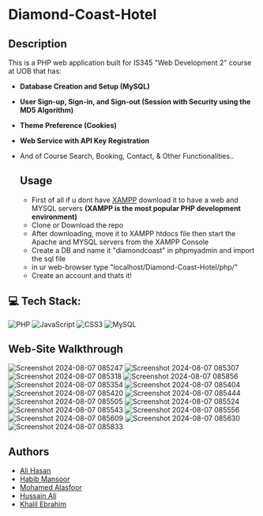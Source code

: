 # Diamond-Coast-Hotel

## Description

This is a PHP web application built for IS345 "Web Development 2" course at UOB that has:
-  **Database Creation and Setup (MySQL)**
-  **User Sign-up, Sign-in, and Sign-out (Session with Security using the MD5 Algorithm)**
-  **Theme Preference (Cookies)**
-  **Web Service with API Key Registration**

- And of Course Search, Booking, Contact, & Other Functionalities..

  ## Usage

  - First of all if u dont have [XAMPP](https://www.apachefriends.org/download.html) download it to have a web and MYSQL servers **(XAMPP is the most popular PHP development environment)**
  - Clone or Download the repo
  - After downloading, move it to XAMPP htdocs file then start the Apache and MYSQL servers from the XAMPP Console
  - Create a DB and name it "diamondcoast" in phpmyadmin and import the sql file
  - in ur web-browser type "localhost/Diamond-Coast-Hotel/php/"
  - Create an account and thats it!

## 💻 Tech Stack:
![PHP](https://img.shields.io/badge/php-%23777BB4.svg?style=flat-square&logo=php&logoColor=white) ![JavaScript](https://img.shields.io/badge/javascript-%23323330.svg?style=flat-square&logo=javascript&logoColor=%23F7DF1E) ![CSS3](https://img.shields.io/badge/css3-%231572B6.svg?style=flat-square&logo=css3&logoColor=white) ![MySQL](https://img.shields.io/badge/mysql-4479A1.svg?style=flat-square&logo=mysql&logoColor=white)

 ## Web-Site Walkthrough
![Screenshot 2024-08-07 085247](https://github.com/user-attachments/assets/c162f6f8-6a49-4743-a504-abbfaec86f66)
![Screenshot 2024-08-07 085307](https://github.com/user-attachments/assets/7d8bf784-26ed-4dab-a9b6-b673580803ad)
![Screenshot 2024-08-07 085318](https://github.com/user-attachments/assets/7879f8dc-3ca6-4d3f-9354-10895f4e8971)
![Screenshot 2024-08-07 085856](https://github.com/user-attachments/assets/14aebfda-bcb0-4f1c-8977-69c5230fbf5b)
![Screenshot 2024-08-07 085354](https://github.com/user-attachments/assets/f9e77b73-6702-4d87-a1f4-4957ef6f9bf6)
![Screenshot 2024-08-07 085404](https://github.com/user-attachments/assets/1ed55e42-37a5-4be5-b6ee-24863d16d98a)
![Screenshot 2024-08-07 085420](https://github.com/user-attachments/assets/dc952d6b-37a7-4b1b-9eeb-1ba2eddd55cf)
![Screenshot 2024-08-07 085444](https://github.com/user-attachments/assets/02c063af-e61d-4899-bed9-db67159a8f57)
![Screenshot 2024-08-07 085505](https://github.com/user-attachments/assets/e7080b64-4ee9-435a-a129-a52409195d05)
![Screenshot 2024-08-07 085524](https://github.com/user-attachments/assets/cee2b840-696d-4658-ab13-0889814c39b9)
![Screenshot 2024-08-07 085543](https://github.com/user-attachments/assets/2e11d98a-2216-4585-aa72-c9660c5d25b7)
![Screenshot 2024-08-07 085556](https://github.com/user-attachments/assets/87a2f394-cb51-4a7c-ba38-b0997d276a00)
![Screenshot 2024-08-07 085609](https://github.com/user-attachments/assets/e215655e-14b9-417e-b768-97fdc4a190c9)
![Screenshot 2024-08-07 085630](https://github.com/user-attachments/assets/db7c795f-747c-4d3e-8aec-20c5f68f13ad)
![Screenshot 2024-08-07 085833](https://github.com/user-attachments/assets/76e04900-6adb-4d16-9248-8c690519ea8b)

## Authors

- [Ali Hasan](https://github.com/AliHJMM)
- [Habib Mansoor](https://github.com/7abib04)
- [Mohamed Alasfoor](https://github.com/Mohamed-Alasfoor)
- [Hussain Ali](https://github.com/hujaafar)
- [Khalil Ebrahim](https://github.com/khalil200345)

